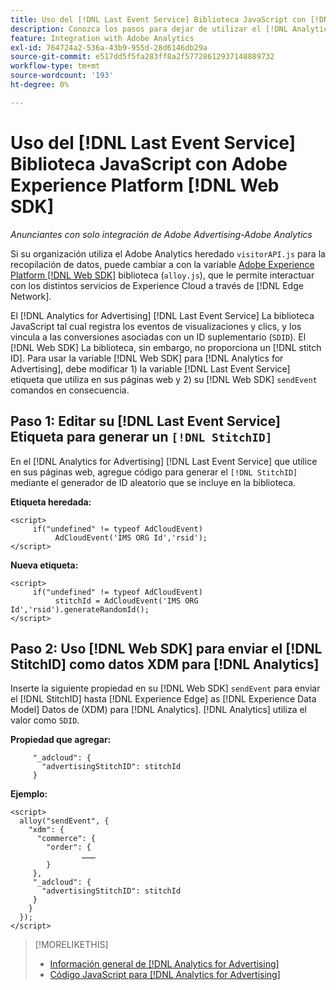 ```yaml
---
title: Uso del [!DNL Last Event Service] Biblioteca JavaScript con [!DNL Web SDK]
description: Conozca los pasos para dejar de utilizar el [!DNL Analytics] [!DNL visitorAPI] a la biblioteca de [!DNL Experience Platform] [!DNL Web SDK] biblioteca para su [!DNL Analytics for Advertising] implementación.
feature: Integration with Adobe Analytics
exl-id: 764724a2-536a-43b9-955d-28d6146db29a
source-git-commit: e517dd5f5fa283ff8a2f57728612937148889732
workflow-type: tm+mt
source-wordcount: '193'
ht-degree: 0%

---
```


# Uso del [!DNL Last Event Service] Biblioteca JavaScript con Adobe Experience Platform [!DNL Web SDK]

*Anunciantes con solo integración de Adobe Advertising-Adobe Analytics*

Si su organización utiliza el Adobe Analytics heredado `visitorAPI.js` para la recopilación de datos, puede cambiar a con la variable [Adobe Experience Platform [!DNL Web SDK]](https://experienceleague.adobe.com/docs/experience-platform/edge/home.html) biblioteca (`alloy.js`), que le permite interactuar con los distintos servicios de Experience Cloud a través de [!DNL Edge Network].

El [!DNL Analytics for Advertising] [!DNL Last Event Service] La biblioteca JavaScript tal cual registra los eventos de visualizaciones y clics, y los vincula a las conversiones asociadas con un ID suplementario (`SDID`). El [!DNL Web SDK] La biblioteca, sin embargo, no proporciona un [!DNL stitch ID]. Para usar la variable [!DNL Web SDK] para [!DNL Analytics for Advertising], debe modificar 1) la variable [!DNL Last Event Service] etiqueta que utiliza en sus páginas web y 2) su [!DNL Web SDK] `sendEvent` comandos en consecuencia.

## Paso 1: Editar su [!DNL Last Event Service] Etiqueta para generar un `[!DNL StitchID]`

En el [!DNL Analytics for Advertising] [!DNL Last Event Service] que utilice en sus páginas web, agregue código para generar el `[!DNL StitchID]` mediante el generador de ID aleatorio que se incluye en la biblioteca.

**Etiqueta heredada:**

```
<script>
     if("undefined" != typeof AdCloudEvent) 
          AdCloudEvent('IMS ORG Id','rsid');
</script>
```

**Nueva etiqueta:**

```
<script>
     if("undefined" != typeof AdCloudEvent) 
          stitchId = AdCloudEvent('IMS ORG Id','rsid').generateRandomId();
</script>
```

## Paso 2: Uso [!DNL Web SDK] para enviar el [!DNL StitchID] como datos XDM para [!DNL Analytics]

Inserte la siguiente propiedad en su [!DNL Web SDK] `sendEvent` para enviar el [!DNL StitchID] hasta [!DNL Experience Edge] as [!DNL Experience Data Model] Datos de (XDM) para [!DNL Analytics].<!-- The library sends the StitchID to [!DNL Experience Edge] as `[_adcloud.advertisingStitchID](https://github.com/adobe/xdm/blob/master/docs/reference/adobe/experience/adcloud/stitch.schema.md)`. --> [!DNL Analytics] utiliza el valor como `SDID`.

**Propiedad que agregar:**

```
     "_adcloud": {
       "advertisingStitchID": stitchId
     }
```

**Ejemplo:**

```
<script>
  alloy("sendEvent", {
    "xdm": {
      "commerce": {
        "order": {
                ………
        }
     },
     "_adcloud": {
       "advertisingStitchID": stitchId
     }
    }
  });
</script>
```

>[!MORELIKETHIS]
>
>* [Información general de [!DNL Analytics for Advertising]](overview.md)
>* [Código JavaScript para [!DNL Analytics for Advertising]](/help/integrations/analytics/javascript.md)
